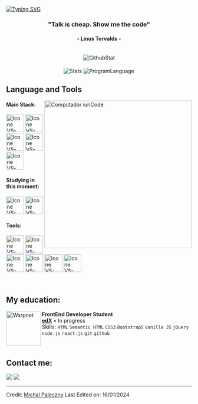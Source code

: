 [![Typing SVG](https://readme-typing-svg.herokuapp.com?color=FF3670&size=35&center=true&vCenter=true&width=1000&lines=Welcome+to+my+GitHub+profile!;My+name+is+Michal+Paleczny;I'm+FrontEnd+Developer+Student)](https://git.io/typing-svg)

<h3 align="center">"Talk is cheap. Show me the code"</h3>
<h4 align="center">- Linus Torvalds -</h4>

<br>

<section id="stats">
 <div align="center"><img align="center" src="https://github-profile-summary-cards.vercel.app/api/cards/profile-details?username=MrKatrish&theme=aura_dark" alt="GithubStat"/></div>

 </br>

 <div align="center"><img align="center" src="https://github-profile-summary-cards.vercel.app/api/cards/stats?username=MrKatrish&theme=aura_dark" alt="Stats"/>
 <img align="center" src="https://github-profile-summary-cards.vercel.app/api/cards/repos-per-language?username=MrKatrish&theme=aura_dark" alt="ProgramLanguage"/></div>
</section>

## Language and Tools

<img src="https://raw.githubusercontent.com/MicaelliMedeiros/micaellimedeiros/master/image/computer-illustration.png" min-width="400px" max-width="400px" width="400px" align="right" alt="Computador iuriCode">

#### Main Stack:
  [<img height="48px" width="48px" alt="Icone VS-Code" src="https://skillicons.dev/icons?i=html"/>](https://developer.mozilla.org/en-US/docs/Web/HTML)
  [<img height="48px" width="48px" alt="Icone VS-Code" src="https://skillicons.dev/icons?i=css"/>](https://developer.mozilla.org/en-US/docs/Web/CSS)
  [<img height="48px" width="48px" alt="Icone VS-Code" src="https://skillicons.dev/icons?i=js"/>](https://developer.mozilla.org/en-US/docs/Web/JavaScript)  [<img height="48px" width="48px" alt="Icone VS-Code" src="https://skillicons.dev/icons?i=bootstrap"/>](https://getbootstrap.com/)
  [<img height="48px" width="48px" alt="Icone VS-Code" src="https://skillicons.dev/icons?i=jquery"/>](https://jquery.com/)




#### Studying in this moment:

  [<img height="48px" width="48px" alt="Icone VS-Code" src="https://skillicons.dev/icons?i=nodejs"/>](https://nodejs.org/en)
  [<img height="48px" width="48px" alt="Icone VS-Code" src="https://skillicons.dev/icons?i=react"/>](https://react.dev/)

#### Tools:

  [<img height="48px" width="48px" alt="Icone VS-Code" src="https://skillicons.dev/icons?i=figma"/>](https://www.figma.com/)
  [<img height="48px" width="48px" alt="Icone VS-Code" src="https://skillicons.dev/icons?i=vscode"/>](https://code.visualstudio.com/)
  [<img height="48px" width="48px" alt="Icone VS-Code" src="https://skillicons.dev/icons?i=github"/>](https://github.com/)
  [<img height="48px" width="48px" alt="Icone VS-Code" src="https://skillicons.dev/icons?i=git"/>](https://git-scm.com/)
  [<img height="48px" width="48px" alt="Icone VS-Code" src="https://skillicons.dev/icons?i=gitlab"/>](https://about.gitlab.com/)
  [<img height="48px" width="48px" alt="Icone VS-Code" src="https://skillicons.dev/icons?i=markdown"/>](https://www.markdownguide.org/)

<br>

## My education:

[<img align="left" height="94px" width="94px" alt="Warpnet" src="https://logowik.com/content/uploads/images/edx-free-online-course-new6759.jpg"/>](https://www.edx.org/boot-camps/coding/skills-bootcamp-in-front-end-web-development)
**FrontEnd Developer Student** \
[**edX**](https://www.edx.org/)  • In progress\
Skills: `HTML` `Semantic HTML` `CSS3` `Bootstrap5` `Vanilla JS`
`jQuery` `node.js` `react.js` `git` `github`

<br>

## Contact me:
<div>
<a href = "mailto: paleczny.michal@gmail.com"><img loading="lazy" src="https://img.shields.io/badge/Gmail-D14836?style=for-the-badge&logo=gmail&logoColor=white" target="_blank"></a>
<a href="https://www.linkedin.com/in/micha%C5%82-paleczny-03309029a/" target="_blank"><img loading="lazy" src="https://img.shields.io/badge/-LinkedIn-%230077B5?style=for-the-badge&logo=linkedin&logoColor=white" target="_blank"></a>   
</div>


------
Credit: [Michal Paleczny](https://github.com/mrkatrish)
Last Edited on: 16/01/2024